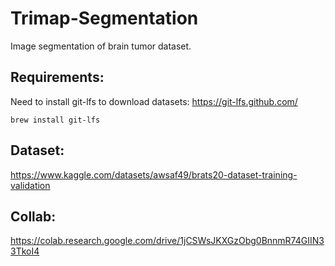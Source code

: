 # Trimap-Segmentation
Image segmentation of brain tumor dataset.
<br>
## Requirements:
Need to install git-lfs to download datasets: https://git-lfs.github.com/
```
brew install git-lfs
````
## Dataset:
https://www.kaggle.com/datasets/awsaf49/brats20-dataset-training-validation

## Collab:
https://colab.research.google.com/drive/1jCSWsJKXGzObg0BnnmR74GIIN33TkoI4
